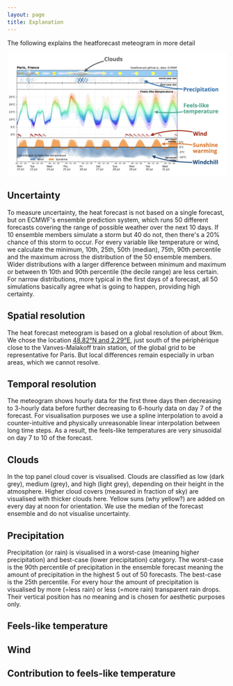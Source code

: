 ```yaml
---
layout: page
title: Explanation
---
```


The following explains the heatforecast meteogram in more detail

![Heatforecast meteogram explained](images/explanation.jpg)

## Uncertainty

To measure uncertainty, the heat forecast is not based on a single forecast,
but on ECMWF's ensemble prediction system, which runs 50 different forecasts
covering the range of possible weather over the next 10 days. If 10 ensemble
members simulate a storm but 40 do not, then there's a 20% chance of this
storm to occur. For every variable like temperature or wind, we calculate
the minimum, 10th, 25th, 50th (median), 75th, 90th percentile and the maximum
across the distribution of the 50 ensemble members. Wider distributions
with a larger difference between minimum and maximum or between th 10th
and 90th percentile (the decile range) are less certain. For narrow
distributions, more typical in the first days of a forecast,
all 50 simulations basically agree what is going to happen, providing
high certainty.

## Spatial resolution

The heat forecast meteogram is based on a global resolution of about
9km. We chose the location [48.82°N and 2.29°E](https://maps.app.goo.gl/pzkHqZnJNyrXKydS6),
just south of the périphérique close to the Vanves-Malakoff train station,
of the global grid to be representative for Paris. But local differences
remain especially in urban areas, which we cannot resolve.

## Temporal resolution

The meteogram shows hourly data for the first three days then decreasing to
3-hourly data before further decreasing to 6-hourly data on day 7 of the
forecast. For visualisation purposes we use a spline interpolation to avoid
a counter-intuitive and physically unreasonable linear interpolation
between long time steps. As a result, the feels-like temperatures are
very sinusoidal on day 7 to 10 of the forecast.

## Clouds

In the top panel cloud cover is visualised. Clouds are classified as
low (dark grey), medium (grey), and high (light grey), depending on their height
in the atmosphere. Higher cloud covers (measured in fraction of sky) are visualised
with thicker clouds here. Yellow suns (why yellow?) are added on every day at noon
for orientation. We use the median of the forecast ensemble and do not visualise
uncertainty.

## Precipitation

Precipitation (or rain) is visualised in a worst-case (meaning higher precipitation)
and best-case (lower precipitation) category. The worst-case is the 90th percentile
of precipitation in the ensemble forecast meaning the amount of precipitation
in the highest 5 out of 50 forecasts. The best-case is the 25th percentile.
For every hour the amount of precipitation is visualised by more (=less rain) or
less (=more rain) transparent rain drops. Their vertical position has no meaning
and is chosen for aesthetic purposes only. 

## Feels-like temperature

## Wind

## Contribution to feels-like temperature


